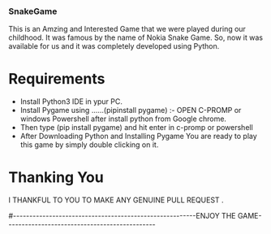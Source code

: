 ### SnakeGame
This is an Amzing and Interested Game that we were played during our childhood. It was famous by the name of Nokia Snake Game. So, now it was available for us and it was completely developed using Python.

# Requirements
  * Install Python3 IDE in ypur PC.
  * Install Pygame using ......(pipinstall pygame) :- OPEN C-PROMP or windows Powershell after install python from Google chrome.
  * Then type (pip install pygame) and hit enter in c-promp or powershell
  * After Downloading Python and Installing Pygame You are ready to play this game by simply double clicking on it.
  
# Thanking You

 I THANKFUL TO YOU TO MAKE ANY GENUINE PULL REQUEST .
 
 #--------------------------------------------------------ENJOY THE GAME----------------------------------------------

  
